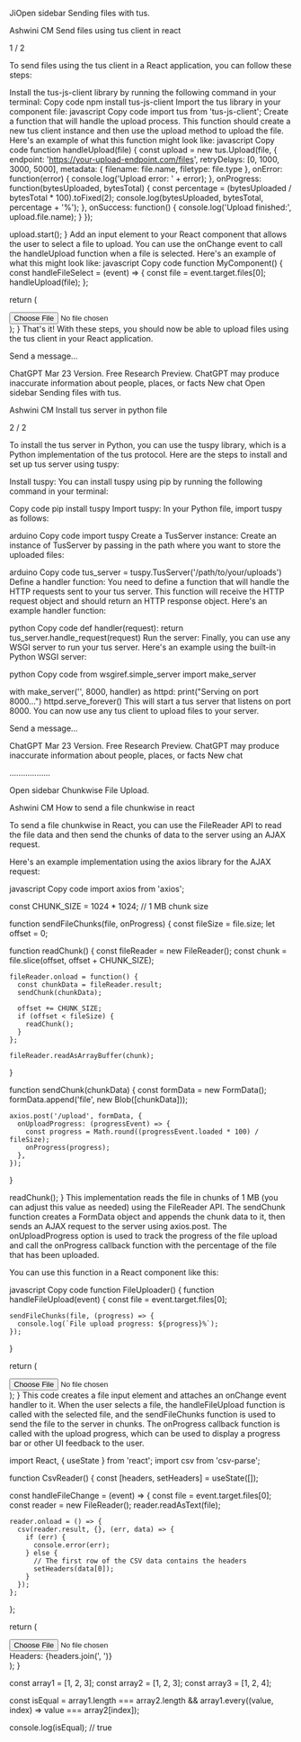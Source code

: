 JiOpen sidebar
Sending files with tus.


Ashwini CM
Send files using tus client in react

1 / 2


To send files using the tus client in a React application, you can follow these steps:

Install the tus-js-client library by running the following command in your terminal:
Copy code
npm install tus-js-client
Import the tus library in your component file:
javascript
Copy code
import tus from 'tus-js-client';
Create a function that will handle the upload process. This function should create a new tus client instance and then use the upload method to upload the file. Here's an example of what this function might look like:
javascript
Copy code
function handleUpload(file) {
  const upload = new tus.Upload(file, {
    endpoint: 'https://your-upload-endpoint.com/files',
    retryDelays: [0, 1000, 3000, 5000],
    metadata: {
      filename: file.name,
      filetype: file.type
    },
    onError: function(error) {
      console.log('Upload error: ' + error);
    },
    onProgress: function(bytesUploaded, bytesTotal) {
      const percentage = (bytesUploaded / bytesTotal * 100).toFixed(2);
      console.log(bytesUploaded, bytesTotal, percentage + '%');
    },
    onSuccess: function() {
      console.log('Upload finished:', upload.file.name);
    }
  });

  upload.start();
}
Add an input element to your React component that allows the user to select a file to upload. You can use the onChange event to call the handleUpload function when a file is selected. Here's an example of what this might look like:
javascript
Copy code
function MyComponent() {
  const handleFileSelect = (event) => {
    const file = event.target.files[0];
    handleUpload(file);
  };

  return (
    <div>
      <input type="file" onChange={handleFileSelect} />
    </div>
  );
}
That's it! With these steps, you should now be able to upload files using the tus client in your React application.




Send a message...


ChatGPT Mar 23 Version. Free Research Preview. ChatGPT may produce inaccurate information about people, places, or facts
New chat
Open sidebar
Sending files with tus.


Ashwini CM
Install tus server in python file

2 / 2


To install the tus server in Python, you can use the tuspy library, which is a Python implementation of the tus protocol. Here are the steps to install and set up tus server using tuspy:

Install tuspy: You can install tuspy using pip by running the following command in your terminal:

Copy code
pip install tuspy
Import tuspy: In your Python file, import tuspy as follows:

arduino
Copy code
import tuspy
Create a TusServer instance: Create an instance of TusServer by passing in the path where you want to store the uploaded files:

arduino
Copy code
tus_server = tuspy.TusServer('/path/to/your/uploads')
Define a handler function: You need to define a function that will handle the HTTP requests sent to your tus server. This function will receive the HTTP request object and should return an HTTP response object. Here's an example handler function:

python
Copy code
def handler(request):
    return tus_server.handle_request(request)
Run the server: Finally, you can use any WSGI server to run your tus server. Here's an example using the built-in Python WSGI server:

python
Copy code
from wsgiref.simple_server import make_server

with make_server('', 8000, handler) as httpd:
    print("Serving on port 8000...")
    httpd.serve_forever()
This will start a tus server that listens on port 8000. You can now use any tus client to upload files to your server.




Send a message...


ChatGPT Mar 23 Version. Free Research Preview. ChatGPT may produce inaccurate information about people, places, or facts
New chat

..................

Open sidebar
Chunkwise File Upload.


Ashwini CM
How to send a file chunkwise in react

To send a file chunkwise in React, you can use the FileReader API to read the file data and then send the chunks of data to the server using an AJAX request.

Here's an example implementation using the axios library for the AJAX request:

javascript
Copy code
import axios from 'axios';

const CHUNK_SIZE = 1024 * 1024; // 1 MB chunk size

function sendFileChunks(file, onProgress) {
  const fileSize = file.size;
  let offset = 0;

  function readChunk() {
    const fileReader = new FileReader();
    const chunk = file.slice(offset, offset + CHUNK_SIZE);

    fileReader.onload = function() {
      const chunkData = fileReader.result;
      sendChunk(chunkData);

      offset += CHUNK_SIZE;
      if (offset < fileSize) {
        readChunk();
      }
    };

    fileReader.readAsArrayBuffer(chunk);
  }

  function sendChunk(chunkData) {
    const formData = new FormData();
    formData.append('file', new Blob([chunkData]));

    axios.post('/upload', formData, {
      onUploadProgress: (progressEvent) => {
        const progress = Math.round((progressEvent.loaded * 100) / fileSize);
        onProgress(progress);
      },
    });
  }

  readChunk();
}
This implementation reads the file in chunks of 1 MB (you can adjust this value as needed) using the FileReader API. The sendChunk function creates a FormData object and appends the chunk data to it, then sends an AJAX request to the server using axios.post. The onUploadProgress option is used to track the progress of the file upload and call the onProgress callback function with the percentage of the file that has been uploaded.

You can use this function in a React component like this:

javascript
Copy code
function FileUploader() {
  function handleFileUpload(event) {
    const file = event.target.files[0];

    sendFileChunks(file, (progress) => {
      console.log(`File upload progress: ${progress}%`);
    });
  }

  return (
    <div>
      <input type="file" onChange={handleFileUpload} />
    </div>
  );
}
This code creates a file input element and attaches an onChange event handler to it. When the user selects a file, the handleFileUpload function is called with the selected file, and the sendFileChunks function is used to send the file to the server in chunks. The onProgress callback function is called with the upload progress, which can be used to display a progress bar or other UI feedback to the user.



import React, { useState } from 'react';
import csv from 'csv-parse';

function CsvReader() {
  const [headers, setHeaders] = useState([]);

  const handleFileChange = (event) => {
    const file = event.target.files[0];
    const reader = new FileReader();
    reader.readAsText(file);

    reader.onload = () => {
      csv(reader.result, {}, (err, data) => {
        if (err) {
          console.error(err);
        } else {
          // The first row of the CSV data contains the headers
          setHeaders(data[0]);
        }
      });
    };
  };

  return (
    <div>
      <input type="file" onChange={handleFileChange} />
      <div>Headers: {headers.join(', ')}</div>
    </div>
  );
}

const array1 = [1, 2, 3];
const array2 = [1, 2, 3];
const array3 = [1, 2, 4];

const isEqual = array1.length === array2.length && array1.every((value, index) => value === array2[index]);

console.log(isEqual); // true

